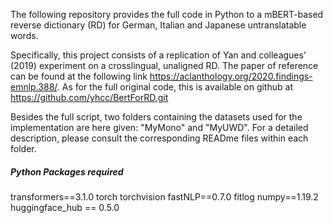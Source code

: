 The following repository provides the full code in Python to a mBERT-based reverse dictionary (RD) for German, Italian and Japanese untranslatable words.

Specifically, this project consists of a replication of Yan and colleagues' (2019) experiment on a crosslingual, unaligned RD. 
The paper of reference can be found at the following link https://aclanthology.org/2020.findings-emnlp.388/. 
As for the full original code, this is available on github at https://github.com/yhcc/BertForRD.git 

Besides the full script, two folders containing the datasets used for the implementation are here given: "MyMono" and "MyUWD". For a detailed description, please consult the corresponding READme files within each folder.

##### Python Packages required
transformers==3.1.0
torch torchvision
fastNLP==0.7.0
fitlog
numpy==1.19.2
huggingface_hub == 0.5.0






